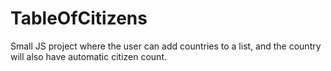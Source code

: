 # TableOfCitizens
Small JS project where the user can add countries to a list, and the country will also have automatic citizen count.
